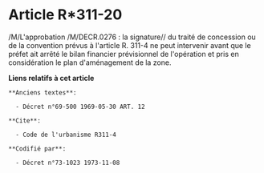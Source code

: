 # Article R*311-20

/M/L'approbation /M/DECR.0276 : la signature// du traité de concession ou de la convention prévus à l'article R. 311-4 ne
peut intervenir avant que le préfet ait arrêté le bilan financier prévisionnel de l'opération et pris en considération le
plan d'aménagement de la zone.

**Liens relatifs à cet article**

	**Anciens textes**:

	  - Décret n°69-500 1969-05-30 ART. 12

	**Cite**:

	  - Code de l'urbanisme R311-4

	**Codifié par**:

	  - Décret n°73-1023 1973-11-08
